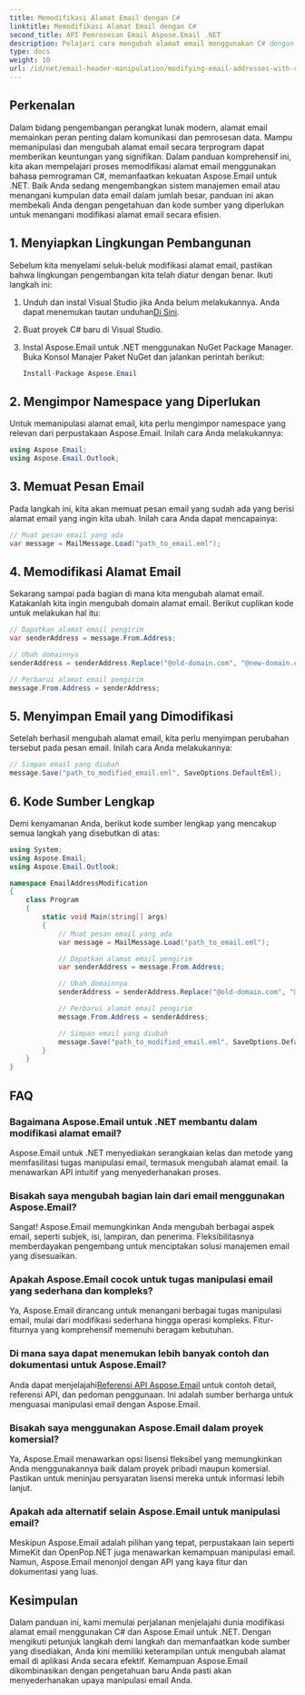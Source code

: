 ```yaml
---
title: Memodifikasi Alamat Email dengan C#
linktitle: Memodifikasi Alamat Email dengan C#
second_title: API Pemrosesan Email Aspose.Email .NET
description: Pelajari cara mengubah alamat email menggunakan C# dengan bantuan Aspose.Email untuk .NET. Ikuti panduan langkah demi langkah ini untuk memanipulasi alamat email secara efektif.
type: docs
weight: 10
url: /id/net/email-header-manipulation/modifying-email-addresses-with-csharp/
---
```


## Perkenalan

Dalam bidang pengembangan perangkat lunak modern, alamat email memainkan peran penting dalam komunikasi dan pemrosesan data. Mampu memanipulasi dan mengubah alamat email secara terprogram dapat memberikan keuntungan yang signifikan. Dalam panduan komprehensif ini, kita akan mempelajari proses memodifikasi alamat email menggunakan bahasa pemrograman C#, memanfaatkan kekuatan Aspose.Email untuk .NET. Baik Anda sedang mengembangkan sistem manajemen email atau menangani kumpulan data email dalam jumlah besar, panduan ini akan membekali Anda dengan pengetahuan dan kode sumber yang diperlukan untuk menangani modifikasi alamat email secara efisien.


## 1. Menyiapkan Lingkungan Pembangunan

Sebelum kita menyelami seluk-beluk modifikasi alamat email, pastikan bahwa lingkungan pengembangan kita telah diatur dengan benar. Ikuti langkah ini:

1.  Unduh dan instal Visual Studio jika Anda belum melakukannya. Anda dapat menemukan tautan unduhan[Di Sini](https://visualstudio.microsoft.com/downloads/).

2. Buat proyek C# baru di Visual Studio.

3. Instal Aspose.Email untuk .NET menggunakan NuGet Package Manager. Buka Konsol Manajer Paket NuGet dan jalankan perintah berikut:
   
   ```csharp
   Install-Package Aspose.Email
   ```

## 2. Mengimpor Namespace yang Diperlukan

Untuk memanipulasi alamat email, kita perlu mengimpor namespace yang relevan dari perpustakaan Aspose.Email. Inilah cara Anda melakukannya:

```csharp
using Aspose.Email;
using Aspose.Email.Outlook;
```

## 3. Memuat Pesan Email

Pada langkah ini, kita akan memuat pesan email yang sudah ada yang berisi alamat email yang ingin kita ubah. Inilah cara Anda dapat mencapainya:

```csharp
// Muat pesan email yang ada
var message = MailMessage.Load("path_to_email.eml");
```

## 4. Memodifikasi Alamat Email

Sekarang sampai pada bagian di mana kita mengubah alamat email. Katakanlah kita ingin mengubah domain alamat email. Berikut cuplikan kode untuk melakukan hal itu:

```csharp
// Dapatkan alamat email pengirim
var senderAddress = message.From.Address;

// Ubah domainnya
senderAddress = senderAddress.Replace("@old-domain.com", "@new-domain.com");

// Perbarui alamat email pengirim
message.From.Address = senderAddress;
```

## 5. Menyimpan Email yang Dimodifikasi

Setelah berhasil mengubah alamat email, kita perlu menyimpan perubahan tersebut pada pesan email. Inilah cara Anda melakukannya:

```csharp
// Simpan email yang diubah
message.Save("path_to_modified_email.eml", SaveOptions.DefaultEml);
```

## 6. Kode Sumber Lengkap

Demi kenyamanan Anda, berikut kode sumber lengkap yang mencakup semua langkah yang disebutkan di atas:

```csharp
using System;
using Aspose.Email;
using Aspose.Email.Outlook;

namespace EmailAddressModification
{
    class Program
    {
        static void Main(string[] args)
        {
            // Muat pesan email yang ada
            var message = MailMessage.Load("path_to_email.eml");

            // Dapatkan alamat email pengirim
            var senderAddress = message.From.Address;

            // Ubah domainnya
            senderAddress = senderAddress.Replace("@old-domain.com", "@new-domain.com");

            // Perbarui alamat email pengirim
            message.From.Address = senderAddress;

            // Simpan email yang diubah
            message.Save("path_to_modified_email.eml", SaveOptions.DefaultEml);
        }
    }
}
```

## FAQ

### Bagaimana Aspose.Email untuk .NET membantu dalam modifikasi alamat email?

Aspose.Email untuk .NET menyediakan serangkaian kelas dan metode yang memfasilitasi tugas manipulasi email, termasuk mengubah alamat email. Ia menawarkan API intuitif yang menyederhanakan proses.

### Bisakah saya mengubah bagian lain dari email menggunakan Aspose.Email?

Sangat! Aspose.Email memungkinkan Anda mengubah berbagai aspek email, seperti subjek, isi, lampiran, dan penerima. Fleksibilitasnya memberdayakan pengembang untuk menciptakan solusi manajemen email yang disesuaikan.

### Apakah Aspose.Email cocok untuk tugas manipulasi email yang sederhana dan kompleks?

Ya, Aspose.Email dirancang untuk menangani berbagai tugas manipulasi email, mulai dari modifikasi sederhana hingga operasi kompleks. Fitur-fiturnya yang komprehensif memenuhi beragam kebutuhan.

### Di mana saya dapat menemukan lebih banyak contoh dan dokumentasi untuk Aspose.Email?

Anda dapat menjelajahi[Referensi API Aspose.Email](https://reference.aspose.com/email/net/) untuk contoh detail, referensi API, dan pedoman penggunaan. Ini adalah sumber berharga untuk menguasai manipulasi email dengan Aspose.Email.

### Bisakah saya menggunakan Aspose.Email dalam proyek komersial?

Ya, Aspose.Email menawarkan opsi lisensi fleksibel yang memungkinkan Anda menggunakannya baik dalam proyek pribadi maupun komersial. Pastikan untuk meninjau persyaratan lisensi mereka untuk informasi lebih lanjut.

### Apakah ada alternatif selain Aspose.Email untuk manipulasi email?

Meskipun Aspose.Email adalah pilihan yang tepat, perpustakaan lain seperti MimeKit dan OpenPop.NET juga menawarkan kemampuan manipulasi email. Namun, Aspose.Email menonjol dengan API yang kaya fitur dan dokumentasi yang luas.

## Kesimpulan

Dalam panduan ini, kami memulai perjalanan menjelajahi dunia modifikasi alamat email menggunakan C# dan Aspose.Email untuk .NET. Dengan mengikuti petunjuk langkah demi langkah dan memanfaatkan kode sumber yang disediakan, Anda kini memiliki keterampilan untuk mengubah alamat email di aplikasi Anda secara efektif. Kemampuan Aspose.Email dikombinasikan dengan pengetahuan baru Anda pasti akan menyederhanakan upaya manipulasi email Anda.